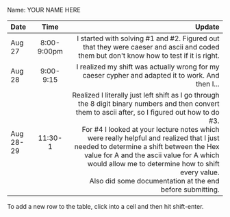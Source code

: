 Name: YOUR NAME HERE

| Date      |    Time     |                                                                                                                                                                                                                                                                                                                                                                                                                                                           Update |
|:----------|:-----------:|-----------------------------------------------------------------------------------------------------------------------------------------------------------------------------------------------------------------------------------------------------------------------------------------------------------------------------------------------------------------------------------------------------------------------------------------------------------------:|
| Aug 27    | 8:00-9:00pm |                                                                                                                                                                                                                                                                                                                          I started with solving #1 and #2. Figured out that they were caeser and ascii and coded them but don't know how to test if it is right. |
| Aug 28    |  9:00-9:15  |                                                                                                                                                                                                                                                  I realized my shift was actually wrong for my caeser cypher and adapted it to work.                                                                                                               And then I... |
| Aug 28-29 |   11:30-1   | Realized I literally just left shift as I go through the 8 digit binary numbers and then convert them to ascii after, so I figured out how to do #3.<br/> For #4 I looked at your lecture notes which were really helpful and realized that I just needed to determine a shift between the Hex value for A and the ascii value for A which would allow me to determine how to shift every value. <br/> Also did some documentation at the end before submitting. |


To add a new row to the table, click into a cell and then hit shift-enter.